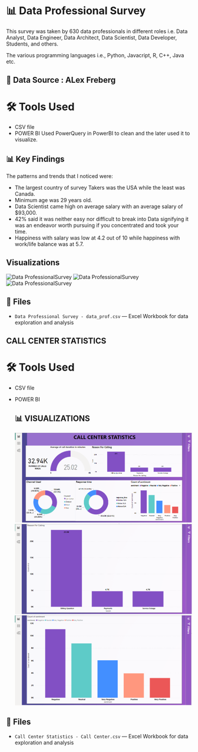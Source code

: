 
# 📊 Data Professional Survey

This survey was taken by 630 data professionals in different roles i.e. Data Analyst, Data Engineer, Data Architect, Data Scientist, Data Developer, Students, and others.

The various programming languages i.e., Python, Javacript, R, C++, Java etc.

## 📑 Data Source : ALex Freberg

# 🛠️ Tools Used
- CSV file
- POWER BI
Used PowerQuery in PowerBI to clean and the later used it to visualize.


## 📊 Key Findings

The patterns and trends that I noticed were:
- The largest country of survey Takers was the USA while the least was Canada.
- Minimum age was 29 years old.
- Data Scientist came high on average salary with an average salary of $93,000.
- 42% said it was neither easy nor difficult to break into Data signifying it was an endeavor worth pursuing if you concentrated and took your time.
- Happiness with salary was low at 4.2 out of 10 while happiness with work/life balance was at 5.7.

## Visualizations 
![Data ProfessionalSurvey](https://mavenanalyticsio-upload-bucket-prod.s3.us-west-2.amazonaws.com/178378569/projects/3dadbb30-6df9-4299-8690-64fae4c55021.png)
![Data ProfessionalSurvey](https://mavenanalyticsio-upload-bucket-prod.s3.us-west-2.amazonaws.com/178378569/projects/9253/3c6c2447-8fdc-4779-ac14-7d2b81f595ba.png)
![Data ProfessionalSurvey](https://mavenanalyticsio-upload-bucket-prod.s3.us-west-2.amazonaws.com/178378569/projects/9253/9bd13e35-0043-49e4-bd9e-c5a482723574.png)

## 📂 Files
- `Data Professional Survey - data_prof.csv` — Excel Workbook for data exploration and analysis



## CALL CENTER STATISTICS


# 🛠️ Tools Used
- CSV file
- POWER BI

  ## 📊 VISUALIZATIONS
  ![Call Center Statistics](https://github.com/MoAngwenyi/PorfolioProjects/blob/main/PowerBI/Call%20Center%20Statistics/call01.PNG?raw=true)
  ![Call Center Statistics](https://github.com/MoAngwenyi/PorfolioProjects/blob/main/PowerBI/Call%20Center%20Statistics/call03.PNG?raw=true)
  ![Call Center Statistics](https://github.com/MoAngwenyi/PorfolioProjects/blob/main/PowerBI/Call%20Center%20Statistics/call04.PNG?raw=true)

## 📂 Files
- `Call Center Statistics - Call Center.csv` — Excel Workbook for data exploration and analysis

